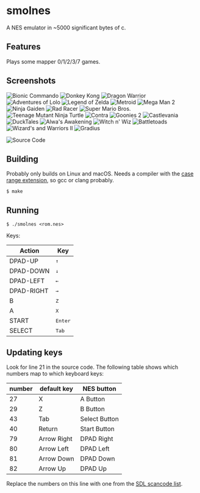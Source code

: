 # smolnes

A NES emulator in ~5000 significant bytes of c.

## Features

Plays some mapper 0/1/2/3/7 games.

## Screenshots

![Bionic Commando](img/bc.gif)
![Donkey Kong](img/dk.gif)
![Dragon Warrior](img/dw.gif)
![Adventures of Lolo](img/lolo.gif)
![Legend of Zelda](img/loz.gif)
![Metroid](img/met.gif)
![Mega Man 2](img/mm2.gif)
![Ninja Gaiden](img/ng.gif)
![Rad Racer](img/rr.gif)
![Super Mario Bros.](img/smb.gif)
![Teenage Mutant Ninja Turtle](img/tmnt.gif)
![Contra](img/contra.gif)
![Goonies 2](img/g2.gif)
![Castlevania](img/cv.gif)
![DuckTales](img/dt.gif)
![Alwa's Awakening](img/alwa.gif)
![Witch n' Wiz](img/wnw.gif)
![Battletoads](img/bt.gif)
![Wizard's and Warriors II](img/ww2.gif)
![Gradius](img/grad.gif)

![Source Code](img/smolnes.png)

## Building

Probably only builds on Linux and macOS. Needs a compiler with the
[case range extension](https://gcc.gnu.org/onlinedocs/gcc/Case-Ranges.html), so gcc or clang probably.

```
$ make
```

## Running

```
$ ./smolnes <rom.nes>
```

Keys:

| Action | Key |
| --- | --- |
| DPAD-UP | <kbd>↑</kbd> |
| DPAD-DOWN | <kbd>↓</kbd> |
| DPAD-LEFT | <kbd>←</kbd> |
| DPAD-RIGHT | <kbd>→</kbd> |
| B | <kbd>Z</kbd> |
| A | <kbd>X</kbd> |
| START | <kbd>Enter</kbd> |
| SELECT | <kbd>Tab</kbd> |

## Updating keys

Look for line 21 in the source code. The following table shows which
numbers map to which keyboard keys:

| number | default key | NES button |
| - | - | - |
| 27 | X | A Button |
| 29 | Z | B Button |
| 43 | Tab | Select Button |
| 40 | Return | Start Button |
| 79 | Arrow Right | DPAD Right |
| 80 | Arrow Left | DPAD Left |
| 81 | Arrow Down | DPAD Down |
| 82 | Arrow Up | DPAD Up |

Replace the numbers on this line with one from the [SDL scancode list](https://www.libsdl.org/tmp/SDL/include/SDL_scancode.h).

